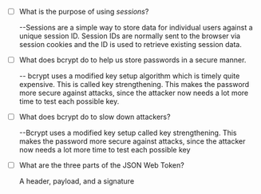 - [ ] What is the purpose of using _sessions_?

    --Sessions are a simple way to store data for individual users against a   unique session ID.  Session IDs are normally sent to the browser via session cookies and the ID is used to retrieve existing session data.

- [ ] What does bcrypt do to help us store passwords in a secure manner.

    -- bcrypt uses a modified key setup algorithm which is timely quite expensive. This is called key strengthening. This makes the password more secure against attacks, since the attacker now needs a lot more time to test each possible key.

- [ ] What does bcrypt do to slow down attackers?

    --Bcrypt uses a modified key setup called key strengthening.  This makes the password more secure against attacks, since the attacker now needs a lot more time to test each possible key

- [ ] What are the three parts of the JSON Web Token?

    A header, payload, and a signature
